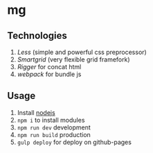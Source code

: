 # mg

## Technologies

1. *Less* (simple and  powerful css preprocessor)
2. *Smartgrid* (very flexible grid framefork)
3. *Rigger* for concat html
4. *webpack* for bundle js

## Usage

1. Install [nodejs](https://nodejs.org/)
2. ```npm i``` to install modules
3. ```npm run dev``` development
4. ```npm run build``` production
5. ```gulp deploy``` for deploy on github-pages
